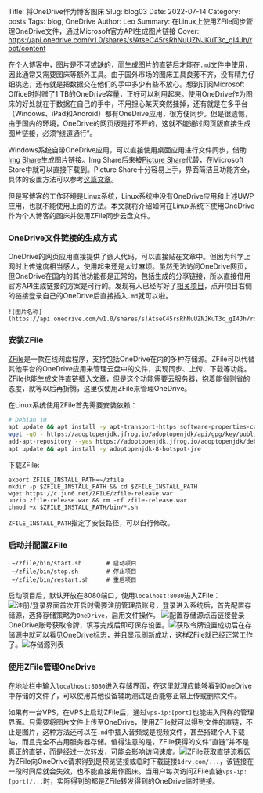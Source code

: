 Title: 将OneDrive作为博客图床
Slug: blog03
Date: 2022-07-14
Category: posts
Tags: blog, OneDrive
Author: Leo
Summary: 在Linux上使用ZFile同步管理OneDrive文件，通过Microsoft官方API生成图片链接
Cover: https://api.onedrive.com/v1.0/shares/s!AtseC45rsRhNuUZNJKuT3c_gI4Jh/root/content

在个人博客中，图片是不可或缺的，而生成图片的直链后才能在`.md`文件中使用，因此通常又需要图床等额外工具。由于国外市场的图床工具良莠不齐，没有精力仔细挑选，还有就是把数据交在他们的手中多少有些不放心。想到订阅Microsoft Office时附赠了1 TB的OneDrive容量，正好可以利用起来。使用OneDrive作为图床的好处就在于数据在自己的手中，不用担心某天突然挂掉，还有就是在多平台（Windows、iPad和Android）都有OneDrive应用，很方便同步。但是很遗憾，由于国内的环境，OneDrive的网页版是打不开的，这就不能通过网页版直接生成图片链接，必须“绕道通行”。

Windows系统自带OneDrive应用，可以直接使用桌面应用进行文件同步，借助[Img Share](https://github.com/Richasy/Img-Share)生成图片链接。Img Share后来被[Picture Share](https://apps.microsoft.com/store/detail/picture-share/9PHWZ3QL0HN3?hl=en-us&gl=US)代替，在Microsoft Store中就可以直接下载到。Picture Share十分容易上手，界面简洁且功能齐全，具体的设置方法可以参考[这篇文章](https://wzblog.fun/posts/b036879a/)。

但是写博客的工作环境是Linux系统，Linux系统中没有OneDrive应用和上述UWP应用，也就不能使用上面的方法。本文就将介绍如何在Linux系统下使用OneDrive作为个人博客的图床并使用ZFile同步云盘文件。

### OneDrive文件链接的生成方式

OneDrive的网页应用直接提供了嵌入代码，可以直接贴在文章中。但因为科学上网时上传速度相当感人，使用起来还是太过麻烦。虽然无法访问OneDrive网页，但OneDrive在国内的其他功能都是正常的，包括生成的分享链接，所以直接借用官方API生成链接的方案是可行的。发现有人已经写好了[相关项目](https://github.com/harrisoff/onedrive-image-hosting)，点开项目右侧的链接登录自己的OneDrive后直接插入`.md`就可以啦。
```
![图片名称](https://api.onedrive.com/v1.0/shares/s!AtseC45rsRhNuUZNJKuT3c_gI4Jh/root/content)
```

### 安装ZFile
[ZFile](https://github.com/zhaojun1998/zfile)是一款在线网盘程序，支持包括OneDrive在内的多种存储源。ZFile可以代替其他平台的OneDrive应用来管理云盘中的文件，实现同步、上传、下载等功能。ZFile也能生成文件直链插入文章，但是这个功能需要云服务器，抱着能省则省的态度，就等以后再折腾，这里仅使用ZFile来管理OneDrive。

在Linux系统使用ZFile首先需要安装依赖：

```bash
# Debian 10
apt update && apt install -y apt-transport-https software-properties-common ca-certificates dirmngr gnupg
wget -qO - https://adoptopenjdk.jfrog.io/adoptopenjdk/api/gpg/key/public | apt-key add -
add-apt-repository --yes https://adoptopenjdk.jfrog.io/adoptopenjdk/deb/
apt update && apt install -y adoptopenjdk-8-hotspot-jre
```

下载ZFile:

```
export ZFILE_INSTALL_PATH=~/zfile
mkdir -p $ZFILE_INSTALL_PATH && cd $ZFILE_INSTALL_PATH
wget https://c.jun6.net/ZFILE/zfile-release.war
unzip zfile-release.war && rm -rf zfile-release.war
chmod +x $ZFILE_INSTALL_PATH/bin/*.sh
```

`ZFILE_INSTALL_PATH`指定了安装路径，可以自行修改。

### 启动并配置ZFile

```
 ~/zfile/bin/start.sh       # 启动项目
 ~/zfile/bin/stop.sh        # 停止项目
 ~/zfile/bin/restart.sh     # 重启项目
```

启动项目后，默认开放在8080端口，使用`localhost:8080`进入ZFile：
![注册/登录界面](https://api.onedrive.com/v1.0/shares/s!AtseC45rsRhNuUeZko02sAbyr5jh/root/content)首次开启时需要注册管理员账号，登录进入系统后，首先配置存储源，选择存储策略为`OneDrive`，启用文件操作。
![配置存储源](https://api.onedrive.com/v1.0/shares/s!AtseC45rsRhNuUUBsSGYxpEV6Frp/root/content)点击链接登录OneDrive账号获取令牌，填写完成后即可保存设置。![获取令牌](https://api.onedrive.com/v1.0/shares/s!AtseC45rsRhNuUPS4i5g5F_-nR4T/root/content)设置成功后在存储源中就可以看见OneDrive标志，并且显示刷新成功，这样ZFile就已经正常工作了。![存储源列表](https://api.onedrive.com/v1.0/shares/s!AtseC45rsRhNuUSMlwPi40T-1Um4/root/content)

### 使用ZFile管理OneDrive

在地址栏中输入`localhost:8080`进入存储界面，在这里就理应能够看到OneDrive中存储的文件了，可以使用其他设备辅助测试是否能够正常上传或删除文件。

如果有一台VPS，在VPS上启动ZFile后，通过`vps-ip:[port]`也能进入同样的管理界面。只需要将图片文件上传至OneDrive，使用ZFile就可以得到文件的直链，不止是图片，这种方法还可以在`.md`中插入音频或是视频文件，甚至搭建个人下载站，而且完全不占用服务器存储。值得注意的是，ZFile获得的文件“直链”并不是真正的直链，而是经过一次转发，可能会影响访问速度。![ZFile获取直链流程]()因为ZFile向OneDrive请求得到是预览链接或临时下载链接`1drv.com/...`，该链接在一段时间后就会失效，也不能直接用作图床。当用户每次访问ZFile直链`vps-ip:[port]/...`时，实际得到的都是ZFile转发得到的OneDrive临时链接。